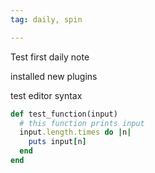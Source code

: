 ```yaml
---
tag: daily, spin

---
```



Test first daily note

installed new plugins

test editor syntax

```ruby
def test_function(input)
  # this function prints input
  input.length.times do |n|
    puts input[n]
  end
end
```


